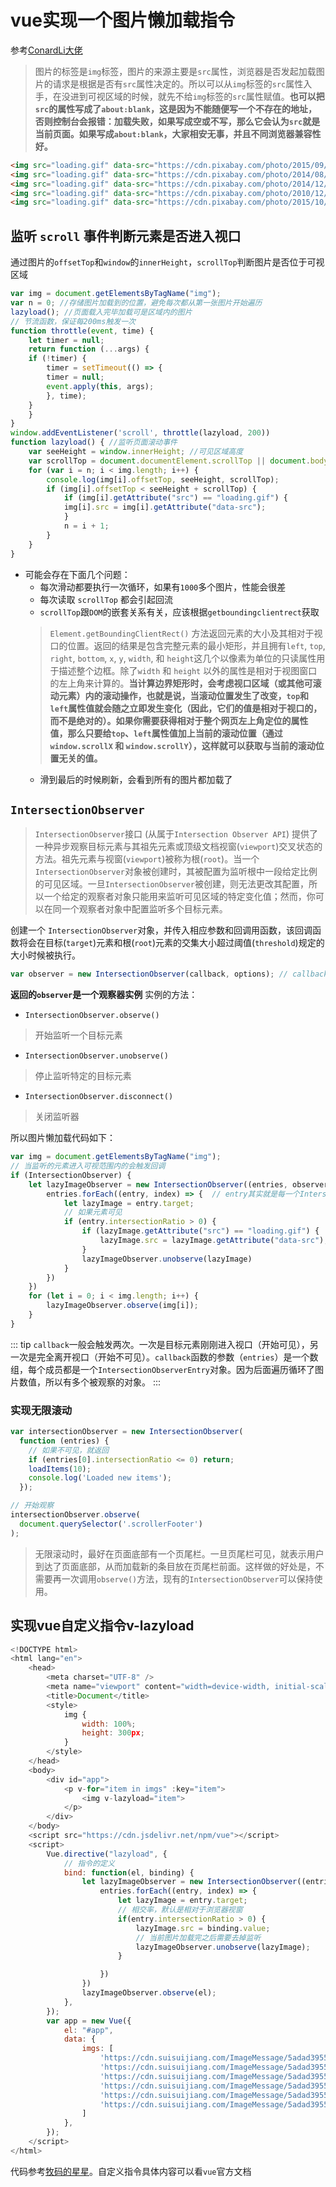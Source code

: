 # vue实现一个图片懒加载指令
参考[ConardLi大佬](https://github.com/ConardLi/awesome-coding-js/blob/master/JavaScript/%E5%9B%BE%E7%89%87%E6%87%92%E5%8A%A0%E8%BD%BD.md)

> 图片的标签是`img`标签，图片的来源主要是`src`属性，浏览器是否发起加载图片的请求是根据是否有`src`属性决定的。所以可以从`img`标签的`src`属性入手，在没进到可视区域的时候，就先不给`img`标签的`src`属性赋值。**也可以把`src`的属性写成了`about:blank`，这是因为不能随便写一个不存在的地址，否则控制台会报错：加载失败，如果写成空或不写，那么它会认为`src`就是当前页面。如果写成`about:blank`，大家相安无事，并且不同浏览器兼容性好。**
```html
<img src="loading.gif" data-src="https://cdn.pixabay.com/photo/2015/09/09/16/05/forest-931706_1280.jpg" alt="">
<img src="loading.gif" data-src="https://cdn.pixabay.com/photo/2014/08/01/00/08/pier-407252_1280.jpg" alt="">
<img src="loading.gif" data-src="https://cdn.pixabay.com/photo/2014/12/15/17/16/pier-569314_1280.jpg" alt="">
<img src="loading.gif" data-src="https://cdn.pixabay.com/photo/2010/12/13/10/09/abstract-2384_1280.jpg" alt="">
<img src="loading.gif" data-src="https://cdn.pixabay.com/photo/2015/10/24/11/09/drop-of-water-1004250_1280.jpg"
```

## 监听 `scroll` 事件判断元素是否进入视口
通过图片的`offsetTop`和`window`的`innerHeight`，`scrollTop`判断图片是否位于可视区域
```js
var img = document.getElementsByTagName("img");
var n = 0; //存储图片加载到的位置，避免每次都从第一张图片开始遍历
lazyload(); //页面载入完毕加载可是区域内的图片
// 节流函数，保证每200ms触发一次
function throttle(event, time) {
    let timer = null;
    return function (...args) {
    if (!timer) {
        timer = setTimeout(() => {
        timer = null;
        event.apply(this, args);
        }, time);
    }
    }
}
window.addEventListener('scroll', throttle(lazyload, 200))
function lazyload() { //监听页面滚动事件
    var seeHeight = window.innerHeight; //可见区域高度
    var scrollTop = document.documentElement.scrollTop || document.body.scrollTop; //滚动条距离顶部高度
    for (var i = n; i < img.length; i++) {
        console.log(img[i].offsetTop, seeHeight, scrollTop);
        if (img[i].offsetTop < seeHeight + scrollTop) {
            if (img[i].getAttribute("src") == "loading.gif") {
            img[i].src = img[i].getAttribute("data-src");
            }
            n = i + 1;
        }
    }
}
```

+ 可能会存在下面几个问题：
    - 每次滑动都要执行一次循环，如果有`1000`多个图片，性能会很差
    - 每次读取 `scrollTop` 都会引起回流
    - `scrollTop`跟`DOM`的嵌套关系有关，应该根据`getboundingclientrect`获取
    > `Element.getBoundingClientRect()` 方法返回元素的大小及其相对于视口的位置。返回的结果是包含完整元素的最小矩形，并且拥有`left`, `top`, `right`, `bottom`, `x`, `y`, `width`, 和 `height`这几个以像素为单位的只读属性用于描述整个边框。除了`width` 和 `height` 以外的属性是相对于视图窗口的左上角来计算的。**当计算边界矩形时，会考虑视口区域（或其他可滚动元素）内的滚动操作，也就是说，当滚动位置发生了改变，`top`和`left`属性值就会随之立即发生变化（因此，它们的值是相对于视口的，而不是绝对的）。如果你需要获得相对于整个网页左上角定位的属性值，那么只要给`top`、`left`属性值加上当前的滚动位置（通过 `window.scrollX` 和 `window.scrollY`），这样就可以获取与当前的滚动位置无关的值。**
    - 滑到最后的时候刷新，会看到所有的图片都加载了

## `IntersectionObserver`
> `IntersectionObserver`接口 (从属于`Intersection Observer API`) 提供了一种异步观察目标元素与其祖先元素或顶级文档视窗(`viewport`)交叉状态的方法。祖先元素与视窗(`viewport`)被称为根(`root`)。当一个`IntersectionObserver`对象被创建时，其被配置为监听根中一段给定比例的可见区域。一旦`IntersectionObserver`被创建，则无法更改其配置，所以一个给定的观察者对象只能用来监听可见区域的特定变化值；然而，你可以在同一个观察者对象中配置监听多个目标元素。

创建一个 `IntersectionObserver`对象，并传入相应参数和回调用函数，该回调函数将会在目标(`target`)元素和根(`root`)元素的交集大小超过阈值(`threshold`)规定的大小时候被执行。
```js
var observer = new IntersectionObserver(callback, options); // callback是可见性变化时的回调函数；options参数可选
```
**返回的`observer`是一个观察器实例**
实例的方法：
- `IntersectionObserver.observe()`
> 开始监听一个目标元素
- `IntersectionObserver.unobserve()`
> 停止监听特定的目标元素
- `IntersectionObserver.disconnect()`
> 关闭监听器

所以图片懒加载代码如下：
```js
var img = document.getElementsByTagName("img");
// 当监听的元素进入可视范围内的会触发回调
if (IntersectionObserver) {
    let lazyImageObserver = new IntersectionObserver((entries, observer) => {
        entries.forEach((entry, index) => {  // entry其实就是每一个IntersectionObserverEntry对象，提供目标元素的信息，一共有六个属性。
            let lazyImage = entry.target;
            // 如果元素可见            
            if (entry.intersectionRatio > 0) {
                if (lazyImage.getAttribute("src") == "loading.gif") {
                    lazyImage.src = lazyImage.getAttribute("data-src");
                }
                lazyImageObserver.unobserve(lazyImage)
            }
        })
    })
    for (let i = 0; i < img.length; i++) {
        lazyImageObserver.observe(img[i]);
    }
}
```
::: tip
`callback`一般会触发两次。一次是目标元素刚刚进入视口（开始可见），另一次是完全离开视口（开始不可见）。`callback`函数的参数（`entries`）是一个数组，每个成员都是一个`IntersectionObserverEntry`对象。因为后面遍历循环了图片数值，所以有多个被观察的对象。
:::

### 实现无限滚动
```js
var intersectionObserver = new IntersectionObserver(
  function (entries) {
    // 如果不可见，就返回
    if (entries[0].intersectionRatio <= 0) return;
    loadItems(10);
    console.log('Loaded new items');
  });

// 开始观察
intersectionObserver.observe(
  document.querySelector('.scrollerFooter')
);
```
> 无限滚动时，最好在页面底部有一个页尾栏。一旦页尾栏可见，就表示用户到达了页面底部，从而加载新的条目放在页尾栏前面。这样做的好处是，不需要再一次调用`observe()`方法，现有的`IntersectionObserver`可以保持使用。

## 实现vue自定义指令v-lazyload
```js
<!DOCTYPE html>
<html lang="en">
    <head>
        <meta charset="UTF-8" />
        <meta name="viewport" content="width=device-width, initial-scale=1.0" />
        <title>Document</title>
        <style>
            img {
                width: 100%;
                height: 300px;
            }
        </style>
    </head>
    <body>
        <div id="app">
            <p v-for="item in imgs" :key="item">
                <img v-lazyload="item">
            </p>
        </div>
    </body>
    <script src="https://cdn.jsdelivr.net/npm/vue"></script>
    <script>
        Vue.directive("lazyload", {
            // 指令的定义
            bind: function(el, binding) {
                let lazyImageObserver = new IntersectionObserver((entries, observer) => {
                    entries.forEach((entry, index) => {
                        let lazyImage = entry.target;
                        // 相交率，默认是相对于浏览器视窗
                        if(entry.intersectionRatio > 0) {
                            lazyImage.src = binding.value;
                            // 当前图片加载完之后需要去掉监听
                            lazyImageObserver.unobserve(lazyImage);
                        }

                    })
                })
                lazyImageObserver.observe(el);
            },
        });
        var app = new Vue({
            el: "#app",
            data: {
                imgs: [
                    'https://cdn.suisuijiang.com/ImageMessage/5adad39555703565e79040fa_1590657907683.jpeg',
                    'https://cdn.suisuijiang.com/ImageMessage/5adad39555703565e79040fa_1590657913523.jpeg',
                    'https://cdn.suisuijiang.com/ImageMessage/5adad39555703565e79040fa_1590657925550.jpeg',
                    'https://cdn.suisuijiang.com/ImageMessage/5adad39555703565e79040fa_1590657930289.jpeg',
                    'https://cdn.suisuijiang.com/ImageMessage/5adad39555703565e79040fa_1590657934750.jpeg',
                    'https://cdn.suisuijiang.com/ImageMessage/5adad39555703565e79040fa_1590657918315.jpeg',
                ]
            },
        });
    </script>
</html>
```
代码参考[牧码的星星](https://mp.weixin.qq.com/s/36oBZMd-m-2k5EKPghfG3A)。自定义指令具体内容可以看`vue`官方文档